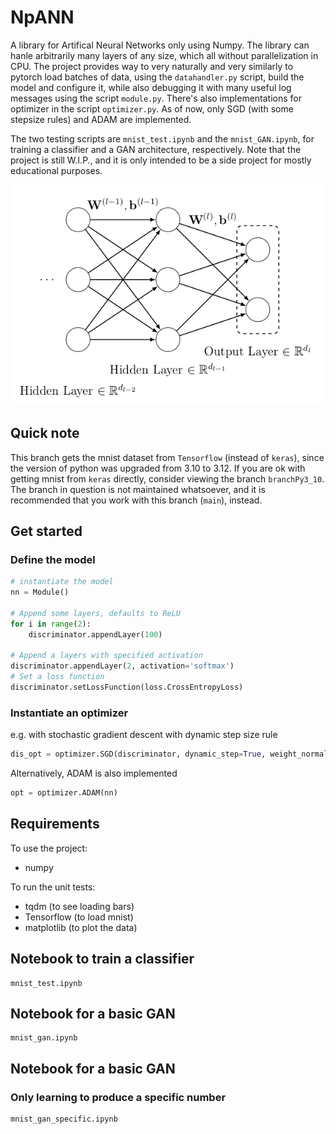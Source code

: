 # NpANN
A library for Artifical Neural Networks only using Numpy. The library can hanle arbitrarily many layers of any size, which all without parallelization in CPU. The project provides way to very naturally and very similarly to pytorch load batches of data, using the `datahandler.py` script, build the model and configure it, while also debugging it with many useful log messages using the script `module.py`. There's also implementations for optimizer in the script `optimizer.py`. As of now, only SGD (with some stepsize rules) and ADAM are implemented.

The two testing scripts are `mnist_test.ipynb` and the `mnist_GAN.ipynb`, for training a classifier and a GAN architecture, respectively. Note that the project is still W.I.P., and it is only intended to be a side project for mostly educational purposes.

![NN diagram](/images%20README/nn_diagram.png)

## Quick note
This branch gets the mnist dataset from `Tensorflow` (instead of `keras`), since the version of python was upgraded from 3.10 to 3.12. If you are ok with getting mnist from `keras` directly, consider viewing the branch `branchPy3_10`. The branch in question is not maintained whatsoever, and it is recommended that you work with this branch (`main`), instead.

## Get started
### Define the model
```python
# instantiate the model
nn = Module()

# Append some layers, defaults to ReLU
for i in range(2):
    discriminator.appendLayer(100)

# Append a layers with specified activation
discriminator.appendLayer(2, activation='softmax')
# Set a loss function
discriminator.setLossFunction(loss.CrossEntropyLoss)
```
### Instantiate an optimizer
e.g. with stochastic gradient descent with dynamic step size rule
```python
dis_opt = optimizer.SGD(discriminator, dynamic_step=True, weight_normalization=True)
```
Alternatively, ADAM is also implemented
```python
opt = optimizer.ADAM(nn)
```
## Requirements
To use the project:
- numpy

To run the unit tests:
- tqdm (to see loading bars)
- Tensorflow (to load mnist)
- matplotlib (to plot the data)

## Notebook to train a classifier
```
mnist_test.ipynb
```

## Notebook for a basic GAN
```
mnist_gan.ipynb
```

## Notebook for a basic GAN
### Only learning to produce a specific number
```
mnist_gan_specific.ipynb
```